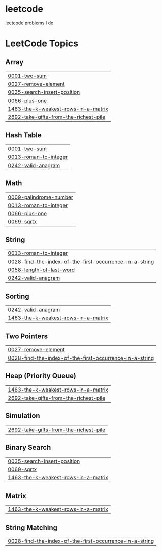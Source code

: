 # leetcode
leetcode problems I do

<!---LeetCode Topics Start-->
# LeetCode Topics
## Array
|  |
| ------- |
| [0001-two-sum](https://github.com/harshalsethji/leetcode/tree/master/0001-two-sum) |
| [0027-remove-element](https://github.com/harshalsethji/leetcode/tree/master/0027-remove-element) |
| [0035-search-insert-position](https://github.com/harshalsethji/leetcode/tree/master/0035-search-insert-position) |
| [0066-plus-one](https://github.com/harshalsethji/leetcode/tree/master/0066-plus-one) |
| [1463-the-k-weakest-rows-in-a-matrix](https://github.com/harshalsethji/leetcode/tree/master/1463-the-k-weakest-rows-in-a-matrix) |
| [2692-take-gifts-from-the-richest-pile](https://github.com/harshalsethji/leetcode/tree/master/2692-take-gifts-from-the-richest-pile) |
## Hash Table
|  |
| ------- |
| [0001-two-sum](https://github.com/harshalsethji/leetcode/tree/master/0001-two-sum) |
| [0013-roman-to-integer](https://github.com/harshalsethji/leetcode/tree/master/0013-roman-to-integer) |
| [0242-valid-anagram](https://github.com/harshalsethji/leetcode/tree/master/0242-valid-anagram) |
## Math
|  |
| ------- |
| [0009-palindrome-number](https://github.com/harshalsethji/leetcode/tree/master/0009-palindrome-number) |
| [0013-roman-to-integer](https://github.com/harshalsethji/leetcode/tree/master/0013-roman-to-integer) |
| [0066-plus-one](https://github.com/harshalsethji/leetcode/tree/master/0066-plus-one) |
| [0069-sqrtx](https://github.com/harshalsethji/leetcode/tree/master/0069-sqrtx) |
## String
|  |
| ------- |
| [0013-roman-to-integer](https://github.com/harshalsethji/leetcode/tree/master/0013-roman-to-integer) |
| [0028-find-the-index-of-the-first-occurrence-in-a-string](https://github.com/harshalsethji/leetcode/tree/master/0028-find-the-index-of-the-first-occurrence-in-a-string) |
| [0058-length-of-last-word](https://github.com/harshalsethji/leetcode/tree/master/0058-length-of-last-word) |
| [0242-valid-anagram](https://github.com/harshalsethji/leetcode/tree/master/0242-valid-anagram) |
## Sorting
|  |
| ------- |
| [0242-valid-anagram](https://github.com/harshalsethji/leetcode/tree/master/0242-valid-anagram) |
| [1463-the-k-weakest-rows-in-a-matrix](https://github.com/harshalsethji/leetcode/tree/master/1463-the-k-weakest-rows-in-a-matrix) |
## Two Pointers
|  |
| ------- |
| [0027-remove-element](https://github.com/harshalsethji/leetcode/tree/master/0027-remove-element) |
| [0028-find-the-index-of-the-first-occurrence-in-a-string](https://github.com/harshalsethji/leetcode/tree/master/0028-find-the-index-of-the-first-occurrence-in-a-string) |
## Heap (Priority Queue)
|  |
| ------- |
| [1463-the-k-weakest-rows-in-a-matrix](https://github.com/harshalsethji/leetcode/tree/master/1463-the-k-weakest-rows-in-a-matrix) |
| [2692-take-gifts-from-the-richest-pile](https://github.com/harshalsethji/leetcode/tree/master/2692-take-gifts-from-the-richest-pile) |
## Simulation
|  |
| ------- |
| [2692-take-gifts-from-the-richest-pile](https://github.com/harshalsethji/leetcode/tree/master/2692-take-gifts-from-the-richest-pile) |
## Binary Search
|  |
| ------- |
| [0035-search-insert-position](https://github.com/harshalsethji/leetcode/tree/master/0035-search-insert-position) |
| [0069-sqrtx](https://github.com/harshalsethji/leetcode/tree/master/0069-sqrtx) |
| [1463-the-k-weakest-rows-in-a-matrix](https://github.com/harshalsethji/leetcode/tree/master/1463-the-k-weakest-rows-in-a-matrix) |
## Matrix
|  |
| ------- |
| [1463-the-k-weakest-rows-in-a-matrix](https://github.com/harshalsethji/leetcode/tree/master/1463-the-k-weakest-rows-in-a-matrix) |
## String Matching
|  |
| ------- |
| [0028-find-the-index-of-the-first-occurrence-in-a-string](https://github.com/harshalsethji/leetcode/tree/master/0028-find-the-index-of-the-first-occurrence-in-a-string) |
<!---LeetCode Topics End-->